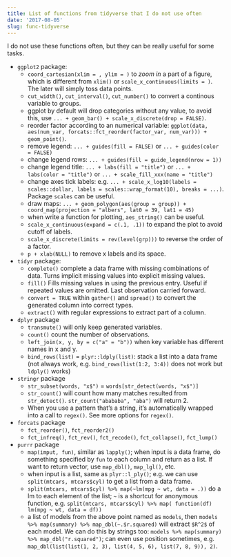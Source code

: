 ```yaml
---
title: List of functions from tidyverse that I do not use often
date: '2017-08-05'
slug: func-tidyverse
---
```


I do not use these functions often, but they can be really useful for some tasks.

- `ggplot2` package:
  + `coord_cartesian(xlim = , ylim = )` to _zoom in_ a part of a figure, which is different from `xlim()` or `scale_x_continuous(limits = )`. The later will simply toss data points.
  + `cut_width()`, `cut_interval()`, `cut_number()` to convert a continous variable to groups.
  + ggplot by default will drop categories without any value, to avoid this, use `... + geom_bar() + scale_x_discrete(drop = FALSE)`.
  + reorder factor according to an numerical variable: `ggplot(data, aes(num_var, forcats::fct_reorder(factor_var, num_var))) + geom_point()`.
  + remove legend: `... + guides(fill = FALSE)` or `... + guides(color = FALSE)`
  + change legend rows: `... + guides(fill = guide_legend(nrow = 1))`
  + change legend title: `... + labs(fill = "title")` or `... + labs(color = "title")` or `... + scale_fill_xxx(name = "title")`
  + change axes tick labels: e.g. `... + scale_x_log10(labels = scales::dollar, labels = scales::wrap_format(10), breaks = ...)`. Package `scales` can be useful.
  + draw maps: `... + geom_polygon(aes(group = group)) + coord_map(projection = "albers", lat0 = 39, lat1 = 45)`
  + when write a function for plotting, `aes_string()` can be useful.
  + `scale_x_continuous(expand = c(.1, .1))` to expand the plot to avoid cutoff of labels.
  + `scale_x_discrete(limits = rev(level(grp)))` to reverse the order of a factor.
  + `p + xlab(NULL)` to remove x labels and its space.
- `tidyr` package:
  + `complete()` complete a data frame with missing combinations of data. Turns implicit missing values into explicit missing values.
  + `fill()` Fills missing values in using the previous entry. Useful if repeated values are omitted. Last observation carried forward.
  + `convert = TRUE` within `gather()` and `spread()` to convert the generated column into correct types.
  + `extract()` with regular expressions to extract part of a column.
- `dplyr` package
  + `transmute()` will only keep generated variables.
  + `count()` count the number of observations.
  + `left_join(x, y, by = c("a" = "b"))` when key variable has different names in x and y.
  + `bind_rows(list)` = `plyr::ldply(list)`: stack a list into a data frame (not always work, e.g. `bind_rows(list(1:2, 3:4))` does not work but `ldply()` works)
- `stringr` package
  + `str_subset(words, "x$")` = `words[str_detect(words, "x$")]`
  + `str_count()` will count how many matches resulted from `str_detect()`. `str_count("abababa", "aba")` will return 2.
  + When you use a pattern that’s a string, it’s automatically wrapped into a call to `regex()`. See more options for `regex()`.
- `forcats` package
  + `fct_reorder()`, `fct_reorder2()`
  + `fct_infreq()`, `fct_rev()`, `fct_recode()`, `fct_collapse()`, `fct_lump()`
- `purrr` package
  + `map(imput, fun)`, similar as `lapply()`; when input is a data frame, do something specified by `fun` to each column and return as a list. If want to return vector, use `map_dbl()`, `map_lgl()`, etc.
  + when input is a list, same as `plyr::l_ply()`; e.g. we can use `split(mtcars, mtcars$cyl)` to get a list from a data frame.
  +  `split(mtcars, mtcars$cyl) %>% map(~lm(mpg ~ wt, data = .))` do a lm to each element of the list; `~` is a shortcut for anonymous function, e.g. `split(mtcars, mtcars$cyl) %>% map( function(df) lm(mpg ~ wt, data = df))`
  + a list of models from the above point named as `models`, then `models %>% map(summary) %>% map_dbl(~.$r.squared)` will extract `$R^2$` of each model. We can do this by strings too: `models %>% map(summary) %>% map_dbl("r.squared")`; can even use position sometimes, e.g. ` map_dbl(list(list(1, 2, 3), list(4, 5, 6), list(7, 8, 9)), 2)`.
